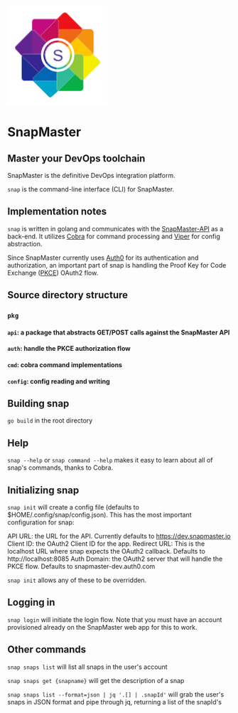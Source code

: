![SnapMaster](https://github.com/snapmaster-io/snapmaster/blob/master/public/SnapMaster-logo-220.png)
# SnapMaster 
## Master your DevOps toolchain

SnapMaster is the definitive DevOps integration platform.  

`snap` is the command-line interface (CLI) for SnapMaster.

## Implementation notes

`snap` is written in golang and communicates with the [SnapMaster-API](https://github.com/snapmaster-io/snapmaster-api) as a back-end.  It utilizes [Cobra](https://github.com/spf13/cobra) for command processing and [Viper](https://github.com/spf13/viper) for config abstraction.

Since SnapMaster currently uses [Auth0](https://auth0.com) for its authentication and authorization, an important part of snap is handling the Proof Key for Code Exchange ([PKCE](https://tools.ietf.org/html/rfc7636)) OAuth2 flow.  

## Source directory structure

### `pkg`
####   `api`: a package that abstracts GET/POST calls against the SnapMaster API
####   `auth`: handle the PKCE authorization flow
####   `cmd`: cobra command implementations
####   `config`: config reading and writing

## Building snap

`go build` in the root directory

## Help

`snap --help` or `snap command --help` makes it easy to learn about all of snap's commands, thanks to Cobra.

## Initializing snap

`snap init` will create a config file (defaults to $HOME/.config/snap/config.json).  This has the most important configuration for snap:

  API URL: the URL for the API.  Currently defaults to https://dev.snapmaster.io
  Client ID: the OAuth2 Client ID for the app.
  Redirect URL: This is the localhost URL where snap expects the OAuth2 callback.  Defaults to http://localhost:8085
  Auth Domain: the OAuth2 server that will handle the PKCE flow. Defaults to snapmaster-dev.auth0.com

`snap init` allows any of these to be overridden.

## Logging in

`snap login` will initiate the login flow.  Note that you must have an account provisioned already on the SnapMaster web app for this to work.  

## Other commands

`snap snaps list` will list all snaps in the user's account

`snap snaps get {snapname}` will get the description of a snap

`snap snaps list --format=json | jq '.[] | .snapId'` will grab the user's snaps in JSON format and pipe through jq, returning a list of the snapId's 
